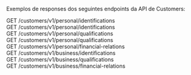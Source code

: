 Exemplos de responses dos seguintes endpoints da API de Customers:  

GET	/customers/v1/personal/identifications  
GET	/customers/v1/personal/identifications  
GET	/customers/v1/personal/qualifications  
GET	/customers/v1/personal/qualifications  
GET	/customers/v1/personal/financial-relations  
GET	/customers/v1/business/identifications  
GET	/customers/v1/business/qualifications  
GET	/customers/v1/business/financial-relations  
